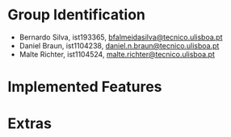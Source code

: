 # Group Identification

 - Bernardo Silva, ist193365, bfalmeidasilva@tecnico.ulisboa.pt
 - Daniel Braun, ist1104238, daniel.n.braun@tecnico.ulisboa.pt
 - Malte Richter, ist1104524, malte.richter@tecnico.ulisboa.pt

# Implemented Features

# Extras
